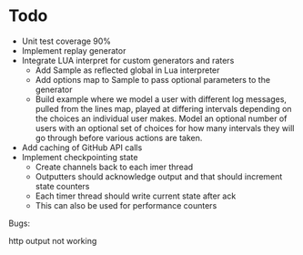 # Todo

* Unit test coverage 90%
* Implement replay generator
* Integrate LUA interpret for custom generators and raters
    * Add Sample as reflected global in Lua interpreter
    * Add options map to Sample to pass optional parameters to the generator
    * Build example where we model a user with different log messages, pulled from the lines map, played at differing intervals depending on the choices
      an individual user makes.  Model an optional number of users with an optional set of choices for how many intervals they will go through before
      various actions are taken.
* Add caching of GitHub API calls
* Implement checkpointing state
    * Create channels back to each imer thread
    * Outputters should acknowledge output and that should increment state counters
    * Each timer thread should write current state after ack
    * This can also be used for performance counters


Bugs:

http output not working